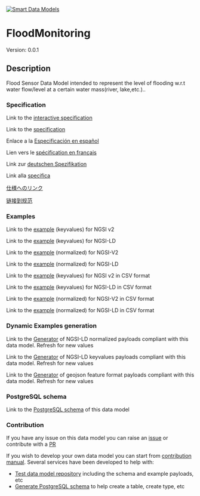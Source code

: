 [![Smart Data Models](https://smartdatamodels.org/wp-content/uploads/2022/01/SmartDataModels_logo.png "Logo")](https://smartdatamodels.org)
# FloodMonitoring
Version: 0.0.1

## Description 

Flood Sensor Data Model intended to represent the level of flooding w.r.t water flow/level at a certain water mass(river, lake,etc.)..
### Specification

Link to the [interactive specification](https://swagger.lab.fiware.org/?url=https://smart-data-models.github.io/dataModel.Environment/FloodMonitoring/swagger.yaml)

Link to the [specification](https://github.com/smart-data-models/dataModel.Environment/blob/master/FloodMonitoring/doc/spec.md)

Enlace a la [Especificación en español](https://github.com/smart-data-models/dataModel.Environment/blob/master/FloodMonitoring/doc/spec_ES.md)

Lien vers le [spécification en français](https://github.com/smart-data-models/dataModel.Environment/blob/master/FloodMonitoring/doc/spec_FR.md)

Link zur [deutschen Spezifikation](https://github.com/smart-data-models/dataModel.Environment/blob/master/FloodMonitoring/doc/spec_DE.md)

Link alla [specifica](https://github.com/smart-data-models/dataModel.Environment/blob/master/FloodMonitoring/doc/spec_IT.md)

[仕様へのリンク](https://github.com/smart-data-models/dataModel.Environment/blob/master/FloodMonitoring/doc/spec_JA.md)

[链接到规范](https://github.com/smart-data-models/dataModel.Environment/blob/master/FloodMonitoring/doc/spec_ZH.md)
### Examples

Link to the [example](https://smart-data-models.github.io/dataModel.Environment/FloodMonitoring/examples/example.json) (keyvalues) for NGSI v2

Link to the [example](https://smart-data-models.github.io/dataModel.Environment/FloodMonitoring/examples/example.jsonld) (keyvalues) for NGSI-LD

Link to the [example](https://smart-data-models.github.io/dataModel.Environment/FloodMonitoring/examples/example-normalized.json) (normalized) for NGSI-V2

Link to the [example](https://smart-data-models.github.io/dataModel.Environment/FloodMonitoring/examples/example-normalized.jsonld) (normalized) for NGSI-LD

Link to the [example](https://github.com/smart-data-models/dataModel.Environment/blob/master/FloodMonitoring/examples/example.json.csv) (keyvalues) for NGSI v2 in CSV format

Link to the [example](https://github.com/smart-data-models/dataModel.Environment/blob/master/FloodMonitoring/examples/example.jsonld.csv) (keyvalues) for NGSI-LD in CSV format

Link to the [example](https://github.com/smart-data-models/dataModel.Environment/blob/master/FloodMonitoring/examples/example-normalized.json.csv) (normalized) for NGSI-V2 in CSV format

Link to the [example](https://github.com/smart-data-models/dataModel.Environment/blob/master/FloodMonitoring/examples/example-normalized.jsonld.csv) (normalized) for NGSI-LD in CSV format
### Dynamic Examples generation

Link to the [Generator](https://smartdatamodels.org/extra/ngsi-ld_generator.php?schemaUrl=https://raw.githubusercontent.com/smart-data-models/dataModel.Environment/master/FloodMonitoring/schema.json&email=info@smartdatamodels.org) of NGSI-LD normalized payloads compliant with this data model. Refresh for new values

Link to the [Generator](https://smartdatamodels.org/extra/ngsi-ld_generator_keyvalues.php?schemaUrl=https://raw.githubusercontent.com/smart-data-models/dataModel.Environment/master/FloodMonitoring/schema.json&email=info@smartdatamodels.org) of NGSI-LD keyvalues payloads compliant with this data model. Refresh for new values

Link to the [Generator](https://smartdatamodels.org/extra/geojson_features_generator.php?schemaUrl=https://raw.githubusercontent.com/smart-data-models/dataModel.Environment/master/FloodMonitoring/schema.json&email=info@smartdatamodels.org) of geojson feature format payloads compliant with this data model. Refresh for new values
### PostgreSQL schema

Link to the [PostgreSQL schema](https://github.com/smart-data-models/dataModel.Environment/blob/master/FloodMonitoring/schema.sql) of this data model
### Contribution

 If you have any issue on this data model you can raise an [issue](https://github.com/smart-data-models/dataModel.Environment/issues)  or contribute with a [PR](https://github.com/smart-data-models/dataModel.Environment/pulls)

 If you wish to develop your own data model you can start from [contribution manual](https://bit.ly/contribution_manual). Several services have been developed to help with: 
 - [Test data model repository](https://smartdatamodels.org/index.php/data-models-contribution-api/) including the schema and example payloads, etc
 - [Generate PostgreSQL schema](https://smartdatamodels.org/index.php/sql-service/) to help create a table, create type, etc
